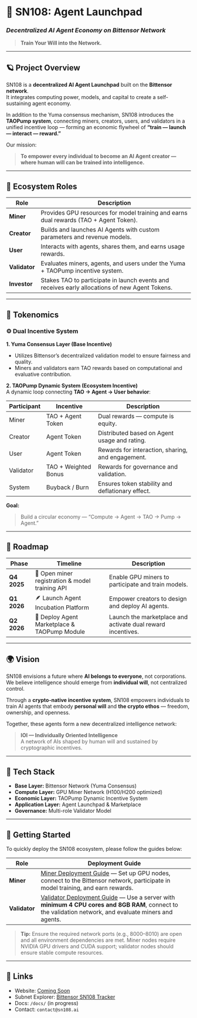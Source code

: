 # 🌌 SN108: Agent Launchpad  
### *Decentralized AI Agent Economy on Bittensor Network*  
> **Train Your Will into the Network.**

---

## 🪐 Project Overview

SN108 is a **decentralized AI Agent Launchpad** built on the **Bittensor network**.  
It integrates computing power, models, and capital to create a self-sustaining agent economy.  

In addition to the Yuma consensus mechanism, SN108 introduces the **TAOPump system**, connecting miners, creators, users, and validators in a unified incentive loop — forming an economic flywheel of **“train — launch — interact — reward.”**

Our mission:  
> **To empower every individual to become an AI Agent creator — where human will can be trained into intelligence.**

---

## 🧬 Ecosystem Roles

| Role | Description |
|------|--------------|
| **Miner** | Provides GPU resources for model training and earns dual rewards (TAO + Agent Token). |
| **Creator** | Builds and launches AI Agents with custom parameters and revenue models. |
| **User** | Interacts with agents, shares them, and earns usage rewards. |
| **Validator** | Evaluates miners, agents, and users under the Yuma + TAOPump incentive system. |
| **Investor** | Stakes TAO to participate in launch events and receives early allocations of new Agent Tokens. |

---

## 💠 Tokenomics

### ⚙️ Dual Incentive System

**1. Yuma Consensus Layer (Base Incentive)**  
- Utilizes Bittensor’s decentralized validation model to ensure fairness and quality.  
- Miners and validators earn TAO rewards based on computational and evaluative contribution.

**2. TAOPump Dynamic System (Ecosystem Incentive)**  
A dynamic loop connecting **TAO → Agent → User behavior**:

| Participant | Incentive | Description |
|--------------|------------|-------------|
| Miner | TAO + Agent Token | Dual rewards — compute is equity. |
| Creator | Agent Token | Distributed based on Agent usage and rating. |
| User | Agent Token | Rewards for interaction, sharing, and engagement. |
| Validator | TAO + Weighted Bonus | Rewards for governance and validation. |
| System | Buyback / Burn | Ensures token stability and deflationary effect. |

**Goal:**  
> Build a circular economy — “Compute → Agent → TAO → Pump → Agent.”

---

## 🚀 Roadmap

| Phase | Timeline | Description |
|--------|-----------|-------------|
| **Q4 2025** | 🧩 Open miner registration & model training API | Enable GPU miners to participate and train models. |
| **Q1 2026** | 🪶 Launch Agent Incubation Platform | Empower creators to design and deploy AI agents. |
| **Q2 2026** | 💎 Deploy Agent Marketplace & TAOPump Module | Launch the marketplace and activate dual reward incentives. |

---

## 🌍 Vision

SN108 envisions a future where **AI belongs to everyone**, not corporations.  
We believe intelligence should emerge from **individual will**, not centralized control.  

Through a **crypto-native incentive system**, SN108 empowers individuals to train AI agents that embody **personal will** and **the crypto ethos** — freedom, ownership, and openness.  

Together, these agents form a new decentralized intelligence network:  
> **IOI — Individually Oriented Intelligence**  
> A network of AIs shaped by human will and sustained by cryptographic incentives.

---

## 🧩 Tech Stack
- **Base Layer:** Bittensor Network (Yuma Consensus)  
- **Compute Layer:** GPU Miner Network (H100/H200 optimized)  
- **Economic Layer:** TAOPump Dynamic Incentive System  
- **Application Layer:** Agent Launchpad & Marketplace  
- **Governance:** Multi-role Validator Model  

---
## 🏁 Getting Started

To quickly deploy the SN108 ecosystem, please follow the guides below:

| Role | Deployment Guide |
|------|-----------------|
| **Miner** | [Miner Deployment Guide](https://github.com/subnet108/internet-of-intelligence/blob/main/neurons/miner/README.md) — Set up GPU nodes, connect to the Bittensor network, participate in model training, and earn rewards. |
| **Validator** | [Validator Deployment Guide](https://github.com/subnet108/internet-of-intelligence/blob/main/neurons/validator/README.md) — Use a server with **minimum 4 CPU cores and 8GB RAM**, connect to the validation network, and evaluate miners and agents. |

> **Tip:** Ensure the required network ports (e.g., 8000–8010) are open and all environment dependencies are met. Miner nodes require NVIDIA GPU drivers and CUDA support; validator nodes should ensure stable compute resources.

---
## 🔗 Links
- Website: [Coming Soon](https://sn108.ai)  
- Subnet Explorer: [Bittensor SN108 Tracker](https://taostats.io)  
- Docs: `/docs/` (in progress)  
- Contact: `contact@sn108.ai`  

